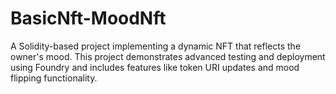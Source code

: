 # BasicNft-MoodNft
A Solidity-based project implementing a dynamic NFT that reflects the owner's mood. This project demonstrates advanced testing and deployment using Foundry and includes features like token URI updates and mood flipping functionality.
